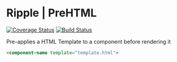 # Ripple | PreHTML
[![Coverage Status](https://coveralls.io/repos/rijs/prehtml/badge.svg?branch=master&service=github)](https://coveralls.io/github/rijs/prehtml?branch=master)
[![Build Status](https://travis-ci.org/rijs/prehtml.svg)](https://travis-ci.org/rijs/prehtml)

Pre-applies a HTML Template to a component before rendering it

```html
<component-name template="template.html">
```